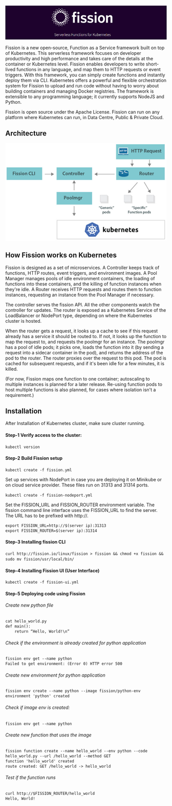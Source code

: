 <p align="center">
  <img src="https://github.com/prasenforu/serverless/blob/master/images/fission.png">
</p>

Fission is a new open-source, Function as a Service framework built on top of Kubernetes. This serverless framework focuses on developer productivity and high performance and takes care of the details at the container or Kubernetes level. Fission enables developers to write short-lived functions in any language, and map them to HTTP requests or event triggers. With this framework, you can simply create functions and instantly deploy them via CLI. Kubernetes offers a powerful and flexible orchestration system for Fission to upload and run code without having to worry about building containers and managing Docker registries. The framework is extensible to any programming language; it currently supports NodeJS and Python.

Fission is open source under the Apache License. Fission can run on any platform where Kubernetes can run, in Data Centre, Public & Private Cloud.

## Architecture 

<p align="center">
  <img src="https://github.com/prasenforu/serverless/blob/master/images/fission-arch.png">
</p>

## How Fission works on Kubernetes

Fission is designed as a set of microservices. A Controller keeps track of functions, HTTP
routes, event triggers, and environment images. A Pool Manager manages pools of idle environment containers, the loading of functions into these containers, and the killing of function instances when they're idle. A Router receives HTTP requests and routes them to function instances, requesting an instance from the Pool Manager if necessary.

The controller serves the fission API. All the other components watch the controller for updates. The router is exposed as a Kubernetes Service of the LoadBalancer or NodePort type, depending on where the Kubernetes cluster is hosted.

When the router gets a request, it looks up a cache to see if this request already has a service it should be routed to. If not, it looks up the function to map the request to, and requests the poolmgr for an instance. The poolmgr has a pool of idle pods; it picks one, loads the function into it (by sending a request into a sidecar container in the pod), and returns the address of the pod to the router. The router  proxies over the request to this pod. The pod is cached for subsequent requests, and if it's been idle for a few minutes, it is killed.

(For now, Fission maps one function to one container; autoscaling to multiple instances is planned for a later release. Re-using function pods to host multiple functions is also planned, for cases where isolation isn't a requirement.)

## Installation

After Installation of Kubernetes cluster, make sure cluster running.

#### Step-1 Verify access to the cluster:

```kubectl version```

#### Step-2 Build Fission setup

```kubectl create -f fission.yml```

Set up services with NodePort in case you are deploying it on Minikube or on  cloud service provider. These files run on 31313 and 31314 ports.

```kubectl create -f fission-nodeport.yml```

Set the FISSION_URL and FISSION_ROUTER environment variable. The fission command line interface uses the FISSION_URL to find the server. The URL has to be prefixed with http://.

```
export FISSION_URL=http://$(server ip):31313
export FISSION_ROUTER=$(server ip):31314
```

#### Step-3 Installing fission CLI

```curl http://fission.io/linux/fission > fission && chmod +x fission && sudo mv fission/usr/local/bin/```

#### Step-4 Installing Fission UI (User Interface)

```kubectl create -f fission-ui.yml```

#### Step-5 Deploying code using Fission

###### Create new python file

```
cat hello_world.py
def main():
    return “Hello, World!\n”
```    

###### Check if the environment is already created for  python application

```
fission env get --name python
Failed to get environment: (Error 0) HTTP error 500
```

###### Create new environment for python application

```
fission env create --name python --image fission/python-env
environment 'python' created
```

###### Check if image env is created:

```fission env get --name python```

###### Create new function that uses the image

```
fission function create --name hello_world --env python --code hello_world.py --url /hello_world --method GET
function 'hello_world' created
route created: GET /hello_world -> hello_world
```

###### Test if the function runs

```
curl http://$FISSION_ROUTER/hello_world
Hello, World!
```
